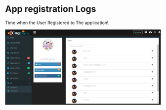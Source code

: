 # App registration Logs

Time when the User Registered to The application\

![](../.gitbook/assets/image%20%28114%29.png)

